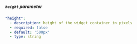 
##### `height` parameter

```yaml
"height": 
  - description: height of the widget container in pixels
  - required: false
  - default: '500px'
  - type: string
```
